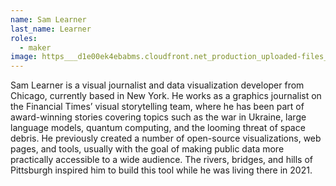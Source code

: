 ```yaml
---
name: Sam Learner
last_name: Learner
roles:
  - maker
image: https___d1e00ek4ebabms.cloudfront.net_production_uploaded-files_sam-learner-4ffea6e7-ebb0-45bf-baac-c5f54ec44124.avif
---
```

Sam Learner is a visual journalist and data visualization developer from Chicago, currently based in New York. He works as a graphics journalist on the Financial Times’ visual storytelling team, where he has been part of award-winning stories covering topics such as the war in Ukraine, large language models, quantum computing, and the looming threat of space debris. He previously created a number of open-source visualizations, web pages, and tools, usually with the goal of making public data more practically accessible to a wide audience. The rivers, bridges, and hills of Pittsburgh inspired him to build this tool while he was living there in 2021.
